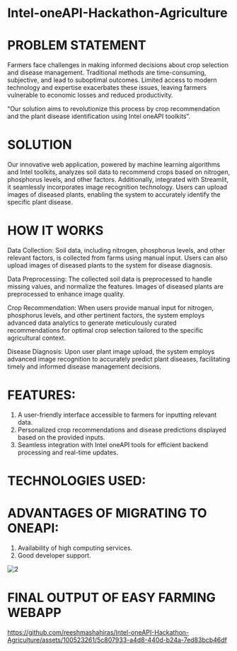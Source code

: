 # Intel-oneAPI-Hackathon-Agriculture
# PROBLEM STATEMENT
Farmers face challenges in making informed decisions about crop selection and disease management. Traditional methods are time-consuming, subjective, and lead to suboptimal outcomes. Limited access to modern technology and expertise exacerbates these issues, leaving farmers vulnerable to economic losses and reduced productivity.

“Our solution aims to revolutionize this process by crop recommendation and the plant disease identification using Intel oneAPI toolkits”.
# SOLUTION
Our innovative web application, powered by machine learning algorithms and Intel toolkits, analyzes soil data to recommend crops based on nitrogen, phosphorus levels, and other factors. Additionally, integrated with Streamlit, it seamlessly incorporates image recognition technology. Users can upload images of diseased plants, enabling the system to accurately identify the specific plant disease.
# HOW IT WORKS
Data Collection:
     Soil data, including nitrogen, phosphorus levels, and other relevant factors, is collected from farms using manual input.
     Users can also upload images of diseased plants to the system for disease diagnosis.

Data Preprocessing:
The collected soil data is preprocessed to handle missing values, and normalize the features.
Images of diseased plants are preprocessed to enhance image quality.

Crop Recommendation:
When users provide manual input for nitrogen, phosphorus levels, and other pertinent factors, the system employs advanced data analytics to generate meticulously curated recommendations for optimal crop selection tailored to the specific agricultural context.

Disease Diagnosis:
Upon user plant image upload, the system employs advanced image recognition to accurately predict plant diseases, facilitating timely and informed disease management decisions.

# FEATURES:
1. A user-friendly interface accessible to farmers for inputting relevant data.
2. Personalized crop recommendations and disease predictions displayed based on the provided inputs.
3. Seamless integration with Intel oneAPI tools for efficient backend processing and real-time updates.

# TECHNOLOGIES USED:

# ADVANTAGES OF MIGRATING TO ONEAPI:
1. Availability of high computing services.
2. Good developer support.

![2](https://github.com/reeshmashahiras/Intel-oneAPI-Hackathon-Agriculture/assets/100523261/dee77ddf-6c29-41cf-a6df-2d96dda8320a)

# FINAL OUTPUT OF EASY FARMING WEBAPP



https://github.com/reeshmashahiras/Intel-oneAPI-Hackathon-Agriculture/assets/100523261/5c807933-a4d8-440d-b24a-7ed83bcb46df










